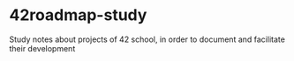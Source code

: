 # 42roadmap-study

Study notes about projects of 42 school, in order to document and facilitate their development
